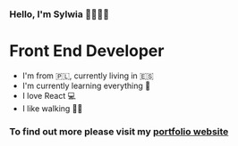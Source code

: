 ### Hello, I'm Sylwia 👋👩🏼‍💻

# Front End Developer

- I'm from 🇵🇱, currently living in 🇪🇸
- I'm currently learning everything 🙂
- I love React 💻
- I like walking 🏃‍♀️

### To find out more please visit my [portfolio website](https://status-code-js.github.io/portfolio-project/)

